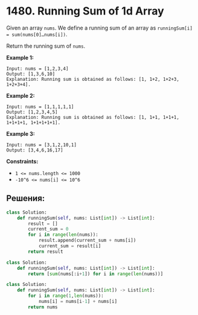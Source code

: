 # 1480. Running Sum of 1d Array

Given an array `nums`. We define a running sum of an array as `runningSum[i] = sum(nums[0]…nums[i])`.

Return the running sum of `nums`.

**Example 1:**

```
Input: nums = [1,2,3,4]
Output: [1,3,6,10]
Explanation: Running sum is obtained as follows: [1, 1+2, 1+2+3, 1+2+3+4].
```

**Example 2:**

```
Input: nums = [1,1,1,1,1]
Output: [1,2,3,4,5]
Explanation: Running sum is obtained as follows: [1, 1+1, 1+1+1, 1+1+1+1, 1+1+1+1+1].
```

**Example 3:**

```
Input: nums = [3,1,2,10,1]
Output: [3,4,6,16,17]

```

**Constraints:**

-   `1 <= nums.length <= 1000`
-   `-10^6 <= nums[i] <= 10^6`



## Решения:

```python
class Solution:
    def runningSum(self, nums: List[int]) -> List[int]:
        result = []
        current_sum = 0
        for i in range(len(nums)):
            result.append(current_sum + nums[i])
            current_sum = result[i]
        return result
```

```python
class Solution:
    def runningSum(self, nums: List[int]) -> List[int]:
        return [sum(nums[:i+1]) for i in range(len(nums))]
```

```python
class Solution:
    def runningSum(self, nums: List[int]) -> List[int]:
        for i in range(1,len(nums)):
            nums[i] = nums[i-1] + nums[i]
        return nums
```
